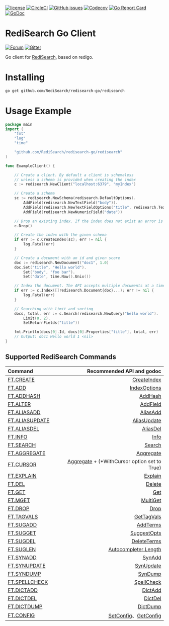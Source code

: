 [![license](https://img.shields.io/github/license/RediSearch/redisearch-go.svg)](https://github.com/RediSearch/redisearch-go)
[![CircleCI](https://circleci.com/gh/RediSearch/redisearch-go/tree/master.svg?style=svg)](https://circleci.com/gh/RediSearch/redisearch-go/tree/master)
[![GitHub issues](https://img.shields.io/github/release/RediSearch/redisearch-go.svg)](https://github.com/RediSearch/redisearch-go/releases/latest)
[![Codecov](https://codecov.io/gh/RediSearch/redisearch-go/branch/master/graph/badge.svg)](https://codecov.io/gh/RediSearch/redisearch-go)
[![Go Report Card](https://goreportcard.com/badge/github.com/RediSearch/redisearch-go)](https://goreportcard.com/report/github.com/RediSearch/redisearch-go)
[![GoDoc](https://godoc.org/github.com/RediSearch/redisearch-go?status.svg)](https://godoc.org/github.com/RediSearch/redisearch-go)


# RediSearch Go Client
[![Forum](https://img.shields.io/badge/Forum-RediSearch-blue)](https://forum.redislabs.com/c/modules/redisearch/)
[![Gitter](https://badges.gitter.im/RedisLabs/RediSearch.svg)](https://gitter.im/RedisLabs/RediSearch?utm_source=badge&utm_medium=badge&utm_campaign=pr-badge)

Go client for [RediSearch](http://redisearch.io), based on redigo.

# Installing 

```sh
go get github.com/RediSearch/redisearch-go/redisearch
```

# Usage Example

```go
package main 
import (
	"fmt"
	"log"
	"time"

	"github.com/RediSearch/redisearch-go/redisearch"
)

func ExampleClient() {

	// Create a client. By default a client is schemaless
	// unless a schema is provided when creating the index
	c := redisearch.NewClient("localhost:6379", "myIndex")

	// Create a schema
	sc := redisearch.NewSchema(redisearch.DefaultOptions).
		AddField(redisearch.NewTextField("body")).
		AddField(redisearch.NewTextFieldOptions("title", redisearch.TextFieldOptions{Weight: 5.0, Sortable: true})).
		AddField(redisearch.NewNumericField("date"))

	// Drop an existing index. If the index does not exist an error is returned
	c.Drop()

	// Create the index with the given schema
	if err := c.CreateIndex(sc); err != nil {
		log.Fatal(err)
	}

	// Create a document with an id and given score
	doc := redisearch.NewDocument("doc1", 1.0)
	doc.Set("title", "Hello world").
		Set("body", "foo bar").
		Set("date", time.Now().Unix())

	// Index the document. The API accepts multiple documents at a time
	if err := c.Index([]redisearch.Document{doc}...); err != nil {
		log.Fatal(err)
	}

	// Searching with limit and sorting
	docs, total, err := c.Search(redisearch.NewQuery("hello world").
		Limit(0, 2).
		SetReturnFields("title"))

	fmt.Println(docs[0].Id, docs[0].Properties["title"], total, err)
	// Output: doc1 Hello world 1 <nil>
}
```


## Supported RediSearch Commands

| Command | Recommended API and godoc  |
| :---          |  ----: |
| [FT.CREATE](https://oss.redislabs.com/redisearch/Commands.html#ftcreate) |   [CreateIndex](https://godoc.org/github.com/RediSearch/redisearch-go/redisearch#Client.CreateIndex)          |
| [FT.ADD](https://oss.redislabs.com/redisearch/Commands.html#ftadd) |   [IndexOptions](https://godoc.org/github.com/RediSearch/redisearch-go/redisearch#Client.IndexOptions)          |
| [FT.ADDHASH](https://oss.redislabs.com/redisearch/Commands.html#ftaddhash) | [AddHash](https://godoc.org/github.com/RediSearch/redisearch-go/redisearch#Client.AddHash) |
| [FT.ALTER](https://oss.redislabs.com/redisearch/Commands.html#ftalter) |    [AddField](https://godoc.org/github.com/RediSearch/redisearch-go/redisearch#Client.AddField) |
| [FT.ALIASADD](https://oss.redislabs.com/redisearch/Commands.html#ftaliasadd) |  [AliasAdd](https://godoc.org/github.com/RediSearch/redisearch-go/redisearch#Client.AliasAdd)         |
| [FT.ALIASUPDATE](https://oss.redislabs.com/redisearch/Commands.html#ftaliasupdate) |     [AliasUpdate](https://godoc.org/github.com/RediSearch/redisearch-go/redisearch#Client.AliasUpdate)          |
| [FT.ALIASDEL](https://oss.redislabs.com/redisearch/Commands.html#ftaliasdel) |     [AliasDel](https://godoc.org/github.com/RediSearch/redisearch-go/redisearch#Client.AliasDel)        |
| [FT.INFO](https://oss.redislabs.com/redisearch/Commands.html#ftinfo) |   [Info](https://godoc.org/github.com/RediSearch/redisearch-go/redisearch#Client.Info)          |
| [FT.SEARCH](https://oss.redislabs.com/redisearch/Commands.html#ftsearch) |  [Search](https://godoc.org/github.com/RediSearch/redisearch-go/redisearch#Client.Search)          |
| [FT.AGGREGATE](https://oss.redislabs.com/redisearch/Commands.html#ftaggregate) |   [Aggregate](https://godoc.org/github.com/RediSearch/redisearch-go/redisearch#Client.Aggregate)          |
| [FT.CURSOR](https://oss.redislabs.com/redisearch/Aggregations.html#cursor_api) |   [Aggregate](https://godoc.org/github.com/RediSearch/redisearch-go/redisearch#Client.Aggregate) + (*WithCursor option set to True)         |
| [FT.EXPLAIN](https://oss.redislabs.com/redisearch/Commands.html#ftexplain) |   [Explain](https://godoc.org/github.com/RediSearch/redisearch-go/redisearch#Client.Explain)        |
| [FT.DEL](https://oss.redislabs.com/redisearch/Commands.html#ftdel) |   [Delete](https://godoc.org/github.com/RediSearch/redisearch-go/redisearch#Client.Delete)        |
| [FT.GET](https://oss.redislabs.com/redisearch/Commands.html#ftget) |    [Get](https://godoc.org/github.com/RediSearch/redisearch-go/redisearch#Client.Get) |
| [FT.MGET](https://oss.redislabs.com/redisearch/Commands.html#ftmget) |    [MultiGet](https://godoc.org/github.com/RediSearch/redisearch-go/redisearch#Client.Multi) |
| [FT.DROP](https://oss.redislabs.com/redisearch/Commands.html#ftdrop) |   [Drop](https://godoc.org/github.com/RediSearch/redisearch-go/redisearch#Client.Drop)        |
| [FT.TAGVALS](https://oss.redislabs.com/redisearch/Commands.html#fttagvals) |    [GetTagVals](https://godoc.org/github.com/RediSearch/redisearch-go/redisearch#Client.GetTagVals) |
| [FT.SUGADD](https://oss.redislabs.com/redisearch/Commands.html#ftsugadd) |    [AddTerms](https://godoc.org/github.com/RediSearch/redisearch-go/redisearch#Autocompleter.AddTerms) |
| [FT.SUGGET](https://oss.redislabs.com/redisearch/Commands.html#ftsugget) |    [SuggestOpts](https://godoc.org/github.com/RediSearch/redisearch-go/redisearch#Autocompleter.SuggestOpts)  |
| [FT.SUGDEL](https://oss.redislabs.com/redisearch/Commands.html#ftsugdel) |    [DeleteTerms](https://godoc.org/github.com/RediSearch/redisearch-go/redisearch#Autocompleter.DeleteTerms)  |
| [FT.SUGLEN](https://oss.redislabs.com/redisearch/Commands.html#ftsuglen) |    [Autocompleter.Length](https://godoc.org/github.com/RediSearch/redisearch-go/redisearch#Autocompleter.Length)  |
| [FT.SYNADD](https://oss.redislabs.com/redisearch/Commands.html#ftsynadd) |    [SynAdd](https://godoc.org/github.com/RediSearch/redisearch-go/redisearch#Client.SynAdd) |
| [FT.SYNUPDATE](https://oss.redislabs.com/redisearch/Commands.html#ftsynupdate) |    [SynUpdate](https://godoc.org/github.com/RediSearch/redisearch-go/redisearch#Client.SynUpdate) |
| [FT.SYNDUMP](https://oss.redislabs.com/redisearch/Commands.html#ftsyndump) |    [SynDump](https://godoc.org/github.com/RediSearch/redisearch-go/redisearch#Client.SynDump) |
| [FT.SPELLCHECK](https://oss.redislabs.com/redisearch/Commands.html#ftspellcheck) |  [SpellCheck](https://godoc.org/github.com/RediSearch/redisearch-go/redisearch#Client.SpellCheck)        |
| [FT.DICTADD](https://oss.redislabs.com/redisearch/Commands.html#ftdictadd) |    [DictAdd](https://godoc.org/github.com/RediSearch/redisearch-go/redisearch#Client.DictAdd)  |
| [FT.DICTDEL](https://oss.redislabs.com/redisearch/Commands.html#ftdictdel) |    [DictDel](https://godoc.org/github.com/RediSearch/redisearch-go/redisearch#Client.DictDel)  |
| [FT.DICTDUMP](https://oss.redislabs.com/redisearch/Commands.html#ftdictdump) |    [DictDump](https://godoc.org/github.com/RediSearch/redisearch-go/redisearch#Client.DictDump)  |
| [FT.CONFIG](https://oss.redislabs.com/redisearch/Commands.html#ftconfig) |    [SetConfig](https://godoc.org/github.com/RediSearch/redisearch-go/redisearch#Client.SetConfig)、[GetConfig](https://godoc.org/github.com/RediSearch/redisearch-go/redisearch#Client.GetConfig) |

